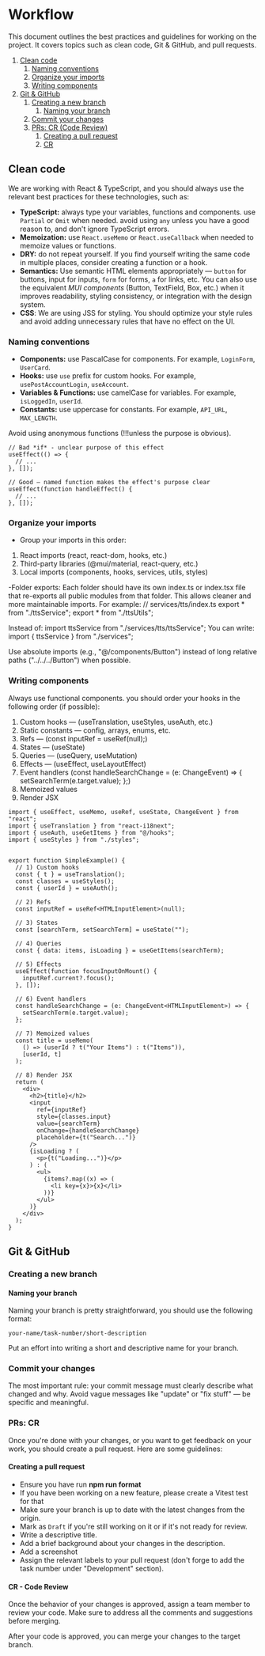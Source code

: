 # Workflow

This document outlines the best practices and guidelines for working on the project. It covers topics such as clean code, Git & GitHub, and pull requests.

1. [Clean code](#clean-code)
   1. [Naming conventions](#naming-conventions)
   2. [Organize your imports](#organize-your-imports)
   3. [Writing components](#writing-components)
2. [Git & GitHub](#git--github)
   1. [Creating a new branch](#creating-a-new-branch)
      1. [Naming your branch](#naming-your-branch)
   2. [Commit your changes](#commit-your-changes)
   3. [PRs: CR (Code Review)](#prs--cr)
      1. [Creating a pull request](#creating-a-pull-request)
      2. [CR](#cr)

## Clean code

We are working with React & TypeScript, and you should always use the relevant best practices for these technologies, such as:

- **TypeScript:** always type your variables, functions and components. use `Partial` or `Omit` when needed. avoid using `any` unless you have a good reason to, and don't ignore TypeScript errors.
- **Memoization:** use `React.useMemo` or `React.useCallback` when needed to memoize values or functions.
- **DRY:** do not repeat yourself. If you find yourself writing the same code in multiple places, consider creating a function or a hook.
- **Semantics:** Use semantic HTML elements appropriately — `button` for buttons, input for inputs, `form` for forms, `a` for links, etc.
You can also use the equivalent *MUI components* (Button, TextField, Box, etc.) when it improves readability, styling consistency, or integration with the design system.
- **CSS**: We are using JSS for styling. You should optimize your style rules and avoid adding unnecessary rules that have no effect on the UI.

### Naming conventions

- **Components:** use PascalCase for components. For example, `LoginForm`, `UserCard`.
- **Hooks:** use `use` prefix for custom hooks. For example, `usePostAccountLogin`, `useAccount`.
- **Variables & Functions:** use camelCase for variables. For example, `isLoggedIn`, `userId`.
- **Constants:** use uppercase for constants. For example, `API_URL`, `MAX_LENGTH`.

Avoid using anonymous functions (!!!unless the purpose is obvious).

```tsx
// Bad *if* - unclear purpose of this effect
useEffect(() => {
  // ...
}, []);

// Good — named function makes the effect's purpose clear
useEffect(function handleEffect() {
  // ...
}, []);

```

### Organize your imports

- Group your imports in this order:
1. React imports (react, react-dom, hooks, etc.)
2. Third-party libraries (@mui/material, react-query, etc.)
3. Local imports (components, hooks, services, utils, styles)

-Folder exports:
Each folder should have its own index.ts or index.tsx file that re-exports all public modules from that folder.
This allows cleaner and more maintainable imports.
For example:
// services/tts/index.ts
export * from "./ttsService";
export * from "./ttsUtils";

Instead of:
import ttsService from "./services/tts/ttsService";
You can write:
import { ttsService } from "./services";

Use absolute imports (e.g., "@/components/Button") instead of long relative paths ("../../../Button") when possible.


### Writing components

Always use functional components. you should order your hooks in the following order (if possible):

1. Custom hooks — (useTranslation, useStyles, useAuth, etc.)
2. Static constants — config, arrays, enums, etc.
3. Refs — (const inputRef = useRef<HTMLInputElement>(null);)
4. States — (useState)
5. Queries — (useQuery, useMutation)
6. Effects — (useEffect, useLayoutEffect)
7. Event handlers (const handleSearchChange = (e: ChangeEvent<HTMLInputElement>) => {
  setSearchTerm(e.target.value);
};)
8. Memoized values
9. Render JSX

```tsx
import { useEffect, useMemo, useRef, useState, ChangeEvent } from "react";
import { useTranslation } from "react-i18next";
import { useAuth, useGetItems } from "@/hooks"; 
import { useStyles } from "./styles";


export function SimpleExample() {
  // 1) Custom hooks
  const { t } = useTranslation();
  const classes = useStyles();
  const { userId } = useAuth();

  // 2) Refs
  const inputRef = useRef<HTMLInputElement>(null);

  // 3) States
  const [searchTerm, setSearchTerm] = useState("");

  // 4) Queries
  const { data: items, isLoading } = useGetItems(searchTerm);

  // 5) Effects
  useEffect(function focusInputOnMount() {
    inputRef.current?.focus();
  }, []);

  // 6) Event handlers
  const handleSearchChange = (e: ChangeEvent<HTMLInputElement>) => {
    setSearchTerm(e.target.value);
  };

  // 7) Memoized values
  const title = useMemo(
    () => (userId ? t("Your Items") : t("Items")),
    [userId, t]
  );

  // 8) Render JSX
  return (
    <div>
      <h2>{title}</h2>
      <input
        ref={inputRef}
        style={classes.input}
        value={searchTerm}
        onChange={handleSearchChange}
        placeholder={t("Search...")}
      />
      {isLoading ? (
        <p>{t("Loading...")}</p>
      ) : (
        <ul>
          {items?.map((x) => (
            <li key={x}>{x}</li>
          ))}
        </ul>
      )}
    </div>
  );
}
```

## Git & GitHub

### Creating a new branch

#### Naming your branch

Naming your branch is pretty straightforward, you should use the following format:

`your-name/task-number/short-description`

Put an effort into writing a short and descriptive name for your branch.

### Commit your changes

The most important rule: your commit message must clearly describe what changed and why.
Avoid vague messages like "update" or "fix stuff" — be specific and meaningful.

### PRs: CR

Once you're done with your changes, or you want to get feedback on your work, you should create a pull request. Here are some guidelines:

#### Creating a pull request

- Ensure you have run **npm run format**
- If you have been working on a new feature, please create a Vitest test for that
- Make sure your branch is up to date with the latest changes from the origin.
- Mark as `Draft` if you're still working on it or if it's not ready for review.
- Write a descriptive title.
- Add a brief background about your changes in the description.
- Add a screenshot
- Assign the relevant labels to your pull request (don't forge to add the task number under "Development" section).

#### CR - Code Review

Once the behavior of your changes is approved, assign a team member to review your code. Make sure to address all the comments and suggestions before merging.

After your code is approved, you can merge your changes to the target branch.
